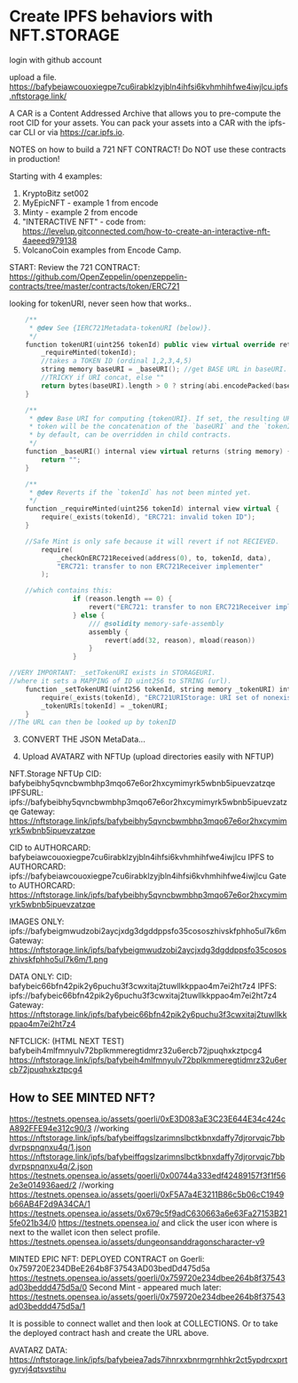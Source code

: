 # Create IPFS behaviors with NFT.STORAGE

login with github account

upload a file.
https://bafybeiawcouoxiegpe7cu6irabklzyjbln4ihfsi6kvhmhihfwe4iwjlcu.ipfs.nftstorage.link/

A CAR is a Content Addressed Archive that allows you to pre-compute the root CID for your assets. You can pack your assets into a CAR with the ipfs-car CLI or via https://car.ipfs.io.


NOTES on how to build a 721 NFT CONTRACT!
Do NOT use these contracts in production!

Starting with 4 examples:
1) KryptoBitz set002
2) MyEpicNFT - example 1 from encode
3) Minty - example 2 from encode
4) "INTERACTIVE NFT" - code from: 
https://levelup.gitconnected.com/how-to-create-an-interactive-nft-4aeeed979138
5) VolcanoCoin examples from Encode Camp.

START:
Review the 721 CONTRACT:
https://github.com/OpenZeppelin/openzeppelin-contracts/tree/master/contracts/token/ERC721

looking for tokenURI, never seen how that works..

```cpp
    /**
     * @dev See {IERC721Metadata-tokenURI (below)}.
     */
    function tokenURI(uint256 tokenId) public view virtual override returns (string memory) {
        _requireMinted(tokenId); 
        //takes a TOKEN ID (ordinal 1,2,3,4,5)
        string memory baseURI = _baseURI(); //get BASE URL in baseURI.
        //TRICKY if URI concat, else ""        
        return bytes(baseURI).length > 0 ? string(abi.encodePacked(baseURI, tokenId.toString())) : "";
    }

    /**
     * @dev Base URI for computing {tokenURI}. If set, the resulting URI for each
     * token will be the concatenation of the `baseURI` and the `tokenId`. Empty
     * by default, can be overridden in child contracts.
     */
    function _baseURI() internal view virtual returns (string memory) {
        return "";
    }

    /**
     * @dev Reverts if the `tokenId` has not been minted yet.
     */
    function _requireMinted(uint256 tokenId) internal view virtual {
        require(_exists(tokenId), "ERC721: invalid token ID");
    }

    //Safe Mint is only safe because it will revert if not RECIEVED.
        require(
            _checkOnERC721Received(address(0), to, tokenId, data),
            "ERC721: transfer to non ERC721Receiver implementer"
        );

    //which contains this:
                if (reason.length == 0) {
                    revert("ERC721: transfer to non ERC721Receiver implementer");
                } else {
                    /// @solidity memory-safe-assembly
                    assembly {
                        revert(add(32, reason), mload(reason))
                    }
                }

//VERY IMPORTANT: _setTokenURI exists in STORAGEURI.
//where it sets a MAPPING of ID uint256 to STRING (url).
    function _setTokenURI(uint256 tokenId, string memory _tokenURI) internal virtual {
        require(_exists(tokenId), "ERC721URIStorage: URI set of nonexistent token");
        _tokenURIs[tokenId] = _tokenURI;
    }
//The URL can then be looked up by tokenID
```

3) CONVERT THE JSON MetaData...

4) Upload AVATARZ with NFTUp (upload directories easily with NFTUP)


  NFT.Storage NFTUp
  CID: bafybeibhy5qvncbwmbhp3mqo67e6or2hxcymimyrk5wbnb5ipuevzatzqe
  IPFSURL: ipfs://bafybeibhy5qvncbwmbhp3mqo67e6or2hxcymimyrk5wbnb5ipuevzatzqe
  Gateway: https://nftstorage.link/ipfs/bafybeibhy5qvncbwmbhp3mqo67e6or2hxcymimyrk5wbnb5ipuevzatzqe

  CID to AUTHORCARD: bafybeiawcouoxiegpe7cu6irabklzyjbln4ihfsi6kvhmhihfwe4iwjlcu
  IPFS to AUTHORCARD:  ipfs://bafybeiawcouoxiegpe7cu6irabklzyjbln4ihfsi6kvhmhihfwe4iwjlcu
  Gate to AUTHORCARD: https://nftstorage.link/ipfs/bafybeibhy5qvncbwmbhp3mqo67e6or2hxcymimyrk5wbnb5ipuevzatzqe



  IMAGES ONLY:
  ipfs://bafybeigmwudzobi2aycjxdg3dgddppsfo35cososzhivskfphho5ul7k6m
  Gateway: https://nftstorage.link/ipfs/bafybeigmwudzobi2aycjxdg3dgddppsfo35cososzhivskfphho5ul7k6m/1.png


  DATA ONLY:
  CID: bafybeic66bfn42pik2y6puchu3f3cwxitaj2tuwllkkppao4m7ei2ht7z4
  IPFS: ipfs://bafybeic66bfn42pik2y6puchu3f3cwxitaj2tuwllkkppao4m7ei2ht7z4
  Gateway: https://nftstorage.link/ipfs/bafybeic66bfn42pik2y6puchu3f3cwxitaj2tuwllkkppao4m7ei2ht7z4

  NFTCLICK: 
  (HTML NEXT TEST)
  bafybeih4mlfmnyulv72bplkmmeregtidmrz32u6ercb72jpuqhxkztpcg4
https://nftstorage.link/ipfs/bafybeih4mlfmnyulv72bplkmmeregtidmrz32u6ercb72jpuqhxkztpcg4


## How to SEE MINTED NFT?
https://testnets.opensea.io/assets/goerli/0xE3D083aE3C23E644E34c424cA892FFE94e312c90/3 //working
https://nftstorage.link/ipfs/bafybeiffqgslzarimnslbctkbnxdaffy7djrorvqic7bbdvrpspnqnxu4q/1.json
https://nftstorage.link/ipfs/bafybeiffqgslzarimnslbctkbnxdaffy7djrorvqic7bbdvrpspnqnxu4q/2.json
https://testnets.opensea.io/assets/goerli/0x00744a333edf42489157f3f1f562e3e014936aed/2  //working
https://testnets.opensea.io/assets/goerli/0xF5A7a4E3211B86c5b06cC1949b66AB4F2d9A34CA/1
https://testnets.opensea.io/assets/0x679c5f9adC630663a6e63Fa27153B215fe021b34/0
 https://testnets.opensea.io/ and click the user icon where is next to the wallet icon then select profile.
 https://testnets.opensea.io/assets/dungeonsanddragonscharacter-v9

MINTED EPIC NFT:
DEPLOYED CONTRACT on Goerli: 0x759720E234DBeE264b8F37543AD03bedDd475d5a
https://testnets.opensea.io/assets/goerli/0x759720e234dbee264b8f37543ad03beddd475d5a/0
Second Mint - appeared much later:
https://testnets.opensea.io/assets/goerli/0x759720e234dbee264b8f37543ad03beddd475d5a/1

It is possible to connect wallet and then look at COLLECTIONS.
Or to take the deployed contract hash and create the URL above. 

AVATARZ DATA:
https://nftstorage.link/ipfs/bafybeiea7ads7ihnrxxbnrmgrnhhkr2ct5ypdrcxprtgyrvj4qtsvstihu

